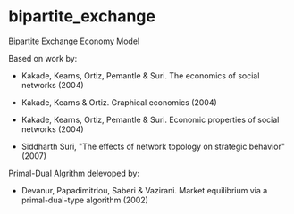 # bipartite_exchange
Bipartite Exchange Economy Model

Based on work by:

* Kakade, Kearns, Ortiz, Pemantle & Suri. The economics of social networks (2004)

* Kakade, Kearns & Ortiz. Graphical economics (2004)

* Kakade, Kearns, Ortiz, Pemantle & Suri. Economic properties of social networks (2004)

* Siddharth Suri, "The effects of network topology on strategic behavior" (2007)

Primal-Dual Algrithm delevoped by:

* Devanur, Papadimitriou, Saberi & Vazirani. Market equilibrium via a primal-dual-type algorithm (2002)
